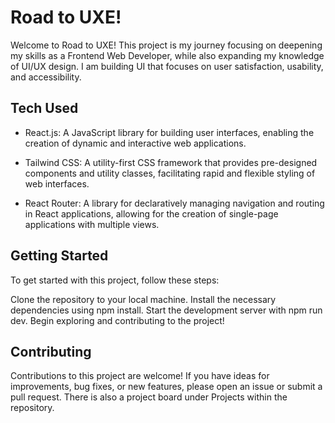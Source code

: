 # Road to UXE!

Welcome to Road to UXE! This project is my journey focusing on deepening my skills as a Frontend Web Developer, while also expanding my knowledge of UI/UX design. I am building UI that focuses on user satisfaction, usability, and accessibility.

## Tech Used

- React.js: A JavaScript library for building user interfaces, enabling the creation of dynamic and interactive web applications.

- Tailwind CSS: A utility-first CSS framework that provides pre-designed components and utility classes, facilitating rapid and flexible styling of web interfaces.

- React Router: A library for declaratively managing navigation and routing in React applications, allowing for the creation of single-page applications with multiple views.

## Getting Started

To get started with this project, follow these steps:

Clone the repository to your local machine.
Install the necessary dependencies using npm install.
Start the development server with npm run dev.
Begin exploring and contributing to the project!

## Contributing

Contributions to this project are welcome! If you have ideas for improvements, bug fixes, or new features, please open an issue or submit a pull request. There is also a project board under Projects within the repository.
